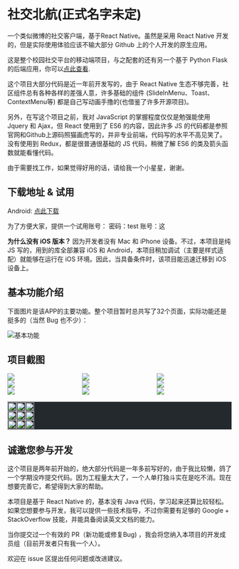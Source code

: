 社交北航(正式名字未定)
=======

一个类似微博的社交客户端，基于React Native。虽然是采用 React Native 开发的，但是实际使用体验应该不输大部分 Github 上的个人开发的原生应用。

这是整个校园社交平台的移动端项目，与之配套的还有另一个基于 Python Flask 的后端应用，你可以[点此查看](https://github.com/fondoger/School).

这个项目大部分代码是近一年前开发写的，由于 React Native 生态不够完善，社区组件总有各种各样的差强人意，许多基础的组件 (SlideInMenu、Toast、ContextMenu等) 都是自己写动画手撸的(也借鉴了许多开源项目)。

另外，在写这个项目之前，我对 JavaScript 的掌握程度仅仅是勉强能使用 Jquery 和 Ajax，但 React 使用到了 ES6 的内容，因此许多 JS 的代码都是参照官网和Github上源码照猫画虎写的，并非专业前端，代码写的水平不高见笑了。没有使用到 Redux，都是很普通很基础的 JS 代码，稍微了解 ES6 的类及箭头函数就能看懂代码。

由于需要找工作，如果觉得好用的话，请给我一个小星星，谢谢。

## 下载地址 & 试用

Android: [点此下载](http://asserts.fondoger.cn/personal/app-release.apk)

为了方便大家，提供一个试用账号：
密码：test
账号：这

**为什么没有 iOS 版本？**
因为开发者没有 Mac 和 iPhone 设备。不过，本项目是纯 JS 写的，用到的库全部兼容 iOS 和 Android，本项目稍加调试（主要是样式适配）就能够在运行在 iOS 环境。因此，当具备条件时，该项目能迅速迁移到 iOS 设备上。

## 基本功能介绍

下面图片是该APP的主要功能。整个项目暂时总共写了32个页面，实际功能还是挺多的（当然 Bug 也不少）：

![基本功能](http://ww1.sinaimg.cn/large/0070O95Yly1g36sx92wojj30ox0io410.jpg)

项目截图
-------


<div style="width: 100%">
    <div style="display: flex; flex-direction: row;">
        <img style="flex: 1" src="http://ww1.sinaimg.cn/large/0070O95Yly1g36qrwahgnj30u01t0qno.jpg"  height="auto">
        <img style="flex: 1" src="http://ww1.sinaimg.cn/large/0070O95Yly1g36qruhk1gj30u01t013q.jpg" height="auto">
        <img style="flex: 1" src="http://ww1.sinaimg.cn/large/0070O95Yly1g36qrtwsyej30u01t0n7g.jpg" height="auto">
    </div>
    <div style="display: flex; flex-direction: row;">
        <img style="flex: 1" src="http://ww1.sinaimg.cn/large/0070O95Yly1g36qrsa7s3j30u01t0tnm.jpg"  height="auto">
        <img style="flex: 1" src="http://ww1.sinaimg.cn/large/0070O95Yly1g36qrwll2rj30u01t01kx.jpg" height="auto">
        <img style="flex: 1" src="http://ww1.sinaimg.cn/large/0070O95Yly1g36qrx12q2j30u01t0160.jpg" height="auto">
    </div>
    <div style="display: flex; flex-direction: row;">
        <img style="flex: 1" src="http://ww1.sinaimg.cn/large/0070O95Yly1g36spb7511j30u01t00u7.jpg"  height="auto">
        <img style="flex: 1" src="http://ww1.sinaimg.cn/large/0070O95Yly1g36qrq8qxqj30u01t041m.jpg" height="auto">
        <img style="flex: 1" src="http://ww1.sinaimg.cn/large/0070O95Yly1g36spuxfghj30u01t0qci.jpg" height="auto">
    </div>
</div>

<table style="background: #24292e;">
    <tr>
      <td style="padding:0; margin:0; background: #24292e;"><img style="margin:0" src="http://ww1.sinaimg.cn/large/0070O95Yly1g36qrwahgnj30u01t0qno.jpg" width="100%" height="auto"></td>
      <td style="padding:0; margin:0"><img src="http://ww1.sinaimg.cn/large/0070O95Yly1g36qruhk1gj30u01t013q.jpg" width="100%" height="auto"></td>
      <td style="padding:0; margin:0"><img src="http://ww1.sinaimg.cn/large/0070O95Yly1g36qrtwsyej30u01t0n7g.jpg" width="100%" height="auto"></td>
    </tr>
    <tr>
      <td style="padding:0; margin:0"><img src="http://ww1.sinaimg.cn/large/0070O95Yly1g36qrsa7s3j30u01t0tnm.jpg" width="100%" height="auto"></td>
      <td style="padding:0; margin:0"><img src="http://ww1.sinaimg.cn/large/0070O95Yly1g36qrwll2rj30u01t01kx.jpg" width="100%" height="auto"></td>
      <td style="padding:0; margin:0"><img src="http://ww1.sinaimg.cn/large/0070O95Yly1g36qrx12q2j30u01t0160.jpg" width="100%" height="auto"></td>
    </tr>
    <tr>
      <td style="padding:0; margin:0"><img src="http://ww1.sinaimg.cn/large/0070O95Yly1g36spb7511j30u01t00u7.jpg" width="100%" height="auto"></td>
      <td style="padding:0; margin:0"><img src="http://ww1.sinaimg.cn/large/0070O95Yly1g36qrq8qxqj30u01t041m.jpg" width="100%" height="auto"></td>
      <td style="padding:0; margin:0"><img src="http://ww1.sinaimg.cn/large/0070O95Yly1g36spuxfghj30u01t0qci.jpg" width="100%" height="auto"></td>
    </tr>
</table>



## 诚邀您参与开发

这个项目是两年前开始的，绝大部分代码是一年多前写好的，由于我比较懒，鸽了一个学期没咋提交代码。因为工程量太大了，一个人单打独斗实在是吃不消。现在想要完善它，希望得到大家的帮助。

本项目是基于 React Native 的，基本没有 Java 代码，学习起来还算比较轻松。如果您想要参与开发，我可以提供一些技术指导，不过你需要有足够的 Google + StackOverflow 技能，并能具备阅读英文文档的能力。

当你提交过一个有效的 PR（新功能或修复Bug) ，我会将您纳入本项目的开发成员组（目前开发者只有我一个人）。

欢迎在 issue 区提出任何问题或改进建议。
